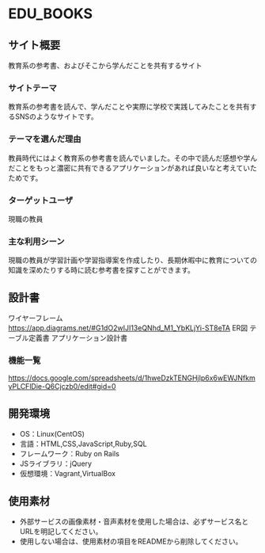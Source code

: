 # EDU_BOOKS

## サイト概要
教育系の参考書、およびそこから学んだことを共有するサイト

### サイトテーマ
教育系の参考書を読んで、学んだことや実際に学校で実践してみたことを共有するSNSのようなサイトです。

### テーマを選んだ理由
教員時代にはよく教育系の参考書を読んでいました。その中で読んだ感想や学んだことをもっと濃密に共有できるアプリケーションがあれば良いなと考えていたためです。

### ターゲットユーザ
現職の教員

### 主な利用シーン
現職の教員が学習計画や学習指導案を作成したり、長期休暇中に教育についての知識を深めたりする時に読む参考書を探すことができます。

## 設計書
ワイヤーフレーム
https://app.diagrams.net/#G1dO2wIJI13eQNhd_M1_YbKLjYi-ST8eTA
ER図
テーブル定義書
アプリケーション設計書

### 機能一覧
https://docs.google.com/spreadsheets/d/1hweDzkTENGHjIp6x6wEWJNfkmyPLCFlDie-Q6Cjczb0/edit#gid=0

## 開発環境
- OS：Linux(CentOS)
- 言語：HTML,CSS,JavaScript,Ruby,SQL
- フレームワーク：Ruby on Rails
- JSライブラリ：jQuery
- 仮想環境：Vagrant,VirtualBox

## 使用素材
- 外部サービスの画像素材・音声素材を使用した場合は、必ずサービス名とURLを明記してください。
- 使用しない場合は、使用素材の項目をREADMEから削除してください。